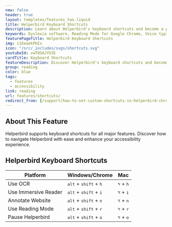 ```yaml
---
new: false
header: true
layout: templates/features_two.liquid
title: Helperbird Keyboard Shortcuts
description: Learn about Helperbird's keyboard shortcuts and become a pro at using Helperbird. Discover how to navigate Helperbird with ease and enhance your accessibility experience.
keywords: Dyslexia software, Reading Mode for Google Chrome, Voice typing for Chrome, Text to speech for Chrome, text reader, Immersive Reader, dyslexia fonts, accessibility software, dyslexia software, Helperbird for Edge, Helperbird for Firefox, Helperbird for Chrome, Opendyslexic for Chrome, OpenDyslexic
featurePageTitle: Helperbird Keyboard Shortcuts
img: i1EeaekPHIo
icon: "/src/_includes/svgs/shortcuts.svg"
youtubeId: vwT8SAJfU3E
cardTitle: Keyboard Shortcuts
featureDescription: Discover Helperbird's keyboard shortcuts and become a pro at navigating the extension. Enhance your accessibility experience with quick and efficient shortcuts.
group: reading
color: blue
tags: 
  - features
  - accessibility
link: reading
url: features/shortcuts/
redirect_from: [/support/how-to-set-custom-shortcuts-in-helperbird-chrome-firefox-edge/]
---
```


## About This Feature

Helperbird supports keyboard shortcuts for all major features. Discover how to navigate Helperbird with ease and enhance your accessibility experience.

## Helperbird Keyboard Shortcuts

<table class="min-w-full divide-y divide-gray-200 flex-1">
<thead>
<tr>
<th scope="col" class="px-6 py-3 text-left text-xs font-medium text-base-content uppercase tracking-wider">Platform</th>
<th scope="col" class="px-6 py-3 text-left text-xs font-medium text-base-content uppercase tracking-wider">Windows/Chrome</th>
<th scope="col" class="px-6 py-3 text-left text-xs font-medium text-base-content uppercase tracking-wider">Mac</th>
</tr>
</thead>
<tbody class="divide-y divide-gray-200">
<tr>
<td class="px-6 py-4 whitespace-nowrap">
<div class="leading-relaxed font-sans text-sm text-base-content">Use OCR</div>
</td>
<td class="px-6 py-4 whitespace-nowrap">
<div class="leading-relaxed font-sans text-sm text-base-content">
<kbd class="kbd">alt</kbd> + <kbd class="kbd">shift</kbd> + <kbd class="kbd">h</kbd>
</div>
</td>
<td class="px-6 py-4 whitespace-nowrap">
<span class="leading-relaxed font-sans text-sm text-base-content">
<kbd class="kbd">⌥</kbd> + <kbd class="kbd">h</kbd>
</span>
</td>
</tr>
<tr>
<td class="px-6 py-4 whitespace-nowrap">
<div class="leading-relaxed font-sans text-sm text-base-content">Use Immersive Reader</div>
</td>
<td class="px-6 py-4 whitespace-nowrap">
<div class="leading-relaxed font-sans text-sm text-base-content">
<kbd class="kbd">alt</kbd> + <kbd class="kbd">shift</kbd> + <kbd class="kbd">i</kbd>
</div>
</td>
<td class="px-6 py-4 whitespace-nowrap">
<span class="leading-relaxed font-sans text-sm text-base-content">
<kbd class="kbd">⌥</kbd> + <kbd class="kbd">i</kbd>
</span>
</td>
</tr>
<tr>
<td class="px-6 py-4 whitespace-nowrap">
<div class="leading-relaxed font-sans text-sm text-base-content">Annotate Website</div>
</td>
<td class="px-6 py-4 whitespace-nowrap">
<div class="leading-relaxed font-sans text-sm text-base-content">
<kbd class="kbd">alt</kbd> + <kbd class="kbd">shift</kbd> + <kbd class="kbd">n</kbd>
</div>
</td>
<td class="px-6 py-4 whitespace-nowrap">
<span class="leading-relaxed font-sans text-sm text-base-content">
<kbd class="kbd">⌥</kbd> + <kbd class="kbd">n</kbd>
</span>
</td>
</tr>
<tr>
<td class="px-6 py-4 whitespace-nowrap">
<div class="leading-relaxed font-sans text-sm text-base-content">Use Reading Mode</div>
</td>
<td class="px-6 py-4 whitespace-nowrap">
<div class="leading-relaxed font-sans text-sm text-base-content">
<kbd class="kbd">alt</kbd> + <kbd class="kbd">shift</kbd> + <kbd class="kbd">r</kbd>
</div>
</td>
<td class="px-6 py-4 whitespace-nowrap">
<span class="leading-relaxed font-sans text-sm text-base-content">
<kbd class="kbd">⌥</kbd> + <kbd class="kbd">r</kbd>
</span>
</td>
</tr>
<tr>
<td class="px-6 py-4 whitespace-nowrap">
<div class="leading-relaxed font-sans text-sm text-base-content">Pause Helperbird</div>
</td>
<td class="px-6 py-4 whitespace-nowrap">
<div class="leading-relaxed font-sans text-sm text-base-content">
<kbd class="kbd">alt</kbd> + <kbd class="kbd">shift</kbd> + <kbd class="kbd">o</kbd>
</div>
</td>
<td class="px-6 py-4 whitespace-nowrap">
<span class="leading-relaxed font-sans text-sm text-base-content">
<kbd class="kbd">⌥</kbd> + <kbd class="kbd">o</kbd>
</span>
</td>
</tr>
</tbody>
</table>
